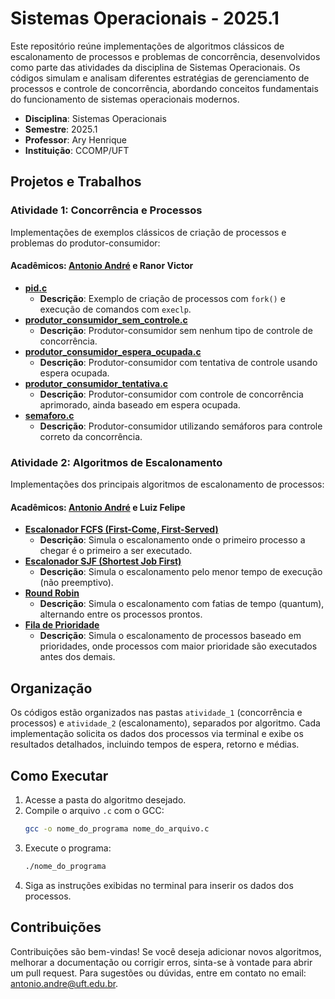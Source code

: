 # Sistemas Operacionais - 2025.1

Este repositório reúne implementações de algoritmos clássicos de escalonamento de processos e problemas de concorrência, desenvolvidos como parte das atividades da disciplina de Sistemas Operacionais. Os códigos simulam e analisam diferentes estratégias de gerenciamento de processos e controle de concorrência, abordando conceitos fundamentais do funcionamento de sistemas operacionais modernos.

- **Disciplina**: Sistemas Operacionais
- **Semestre**: 2025.1
- **Professor**: Ary Henrique
- **Instituição**: CCOMP/UFT

## Projetos e Trabalhos

### Atividade 1: Concorrência e Processos

Implementações de exemplos clássicos de criação de processos e problemas do produtor-consumidor:

#### Acadêmicos: [Antonio André](https://github.com/andrebarceloschagas) e Ranor Victor

- **[pid.c](atividade_1/pid.c)**
  - **Descrição**: Exemplo de criação de processos com `fork()` e execução de comandos com `execlp`.
- **[produtor_consumidor_sem_controle.c](atividade_1/produtor_consumidor_sem_controle.c)**
  - **Descrição**: Produtor-consumidor sem nenhum tipo de controle de concorrência.
- **[produtor_consumidor_espera_ocupada.c](atividade_1/produtor_consumidor_espera_ocupada.c)**
  - **Descrição**: Produtor-consumidor com tentativa de controle usando espera ocupada.
- **[produtor_consumidor_tentativa.c](atividade_1/produtor_consumidor_tentativa.c)**
  - **Descrição**: Produtor-consumidor com controle de concorrência aprimorado, ainda baseado em espera ocupada.
- **[semaforo.c](atividade_1/semaforo.c)**
  - **Descrição**: Produtor-consumidor utilizando semáforos para controle correto da concorrência.

### Atividade 2: Algoritmos de Escalonamento

Implementações dos principais algoritmos de escalonamento de processos:

#### Acadêmicos: [Antonio André](https://github.com/andrebarceloschagas) e Luiz Felipe

- **[Escalonador FCFS (First-Come, First-Served)](atividade_2/fcfs.c)**
  - **Descrição**: Simula o escalonamento onde o primeiro processo a chegar é o primeiro a ser executado.
- **[Escalonador SJF (Shortest Job First)](atividade_2/sjf.c)**
  - **Descrição**: Simula o escalonamento pelo menor tempo de execução (não preemptivo).
- **[Round Robin](atividade_2/round_robin.c)**
  - **Descrição**: Simula o escalonamento com fatias de tempo (quantum), alternando entre os processos prontos.
- **[Fila de Prioridade](atividade_2/prioridade.c)**
  - **Descrição**: Simula o escalonamento de processos baseado em prioridades, onde processos com maior prioridade são executados antes dos demais.

## Organização

Os códigos estão organizados nas pastas `atividade_1` (concorrência e processos) e `atividade_2` (escalonamento), separados por algoritmo. Cada implementação solicita os dados dos processos via terminal e exibe os resultados detalhados, incluindo tempos de espera, retorno e médias.

## Como Executar

1. Acesse a pasta do algoritmo desejado.
2. Compile o arquivo `.c` com o GCC:
    ```bash
    gcc -o nome_do_programa nome_do_arquivo.c
    ```
3. Execute o programa:
    ```bash
    ./nome_do_programa
    ```
4. Siga as instruções exibidas no terminal para inserir os dados dos processos.

## Contribuições

Contribuições são bem-vindas! Se você deseja adicionar novos algoritmos, melhorar a documentação ou corrigir erros, sinta-se à vontade para abrir um pull request. Para sugestões ou dúvidas, entre em contato no email: antonio.andre@uft.edu.br.